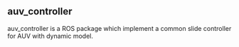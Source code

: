 ## auv_controller  
auv_controller is a ROS package which implement a common slide controller for AUV with dynamic model.  
